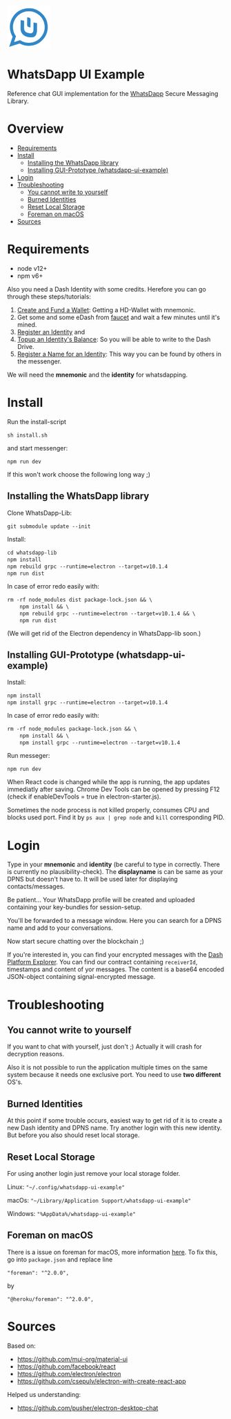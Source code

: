 <img src="/whatsDapp.png" width="100" height="100">

# WhatsDapp UI Example

Reference chat GUI implementation for the [WhatsDapp](https://github.com/realKidDouglas/whatsdapp-lib) Secure Messaging Library.

# Overview 

- [Requirements](#requirements)
- [Install](#install)
  * [Installing the WhatsDapp library](#installing-the-whatsdapp-library)
  * [Installing GUI-Prototype (whatsdapp-ui-example)](#installing-gui-prototype--whatsdapp-ui-example-)
- [Login](#login)
- [Troubleshooting](#troubleshooting)
  * [You cannot write to yourself](#you-cannot-write-to-yourself)
  * [Burned Identities](#burned-identities)
  * [Reset Local Storage](#reset-local-storage)
  * [Foreman on macOS](#foreman-on-macos)
- [Sources](#sources)


# Requirements
 - node v12+
 - npm v6+

Also you need a Dash Identity with some credits. Herefore you can go through these steps/tutorials:
 1. [Create and Fund a Wallet](https://dashplatform.readme.io/docs/tutorial-create-and-fund-a-wallet): Getting a HD-Wallet with mnemonic.
 2. Get some and some eDash from [faucet](http://faucet.evonet.networks.dash.org) and wait a few minutes until it's mined.
 3. [Register an Identity](https://dashplatform.readme.io/docs/tutorial-register-an-identity) and
 4. [Topup an Identity's Balance](https://dashplatform.readme.io/docs/tutorial-topup-an-identity-balance): 
 	So you will be able to write to the Dash Drive.
 5. [Register a Name for an Identity](https://dashplatform.readme.io/docs/tutorial-register-a-name-for-an-identity): 
 	This way you can be found by others in the messenger.

We will need the **mnemonic** and the **identity** for whatsdapping.


# Install

Run the install-script

    sh install.sh

and start messenger: 

    npm run dev

If this won't work choose the following long way ;)

## Installing the WhatsDapp library

Clone WhatsDapp-Lib:

    git submodule update --init

Install:

    cd whatsdapp-lib
    npm install
    npm rebuild grpc --runtime=electron --target=v10.1.4
    npm run dist

In case of error redo easily with:

    rm -rf node_modules dist package-lock.json && \
        npm install && \
        npm rebuild grpc --runtime=electron --target=v10.1.4 && \
        npm run dist

(We will get rid of the Electron dependency in WhatsDapp-lib soon.)

## Installing GUI-Prototype (whatsdapp-ui-example)

Install:

    npm install
    npm install grpc --runtime=electron --target=v10.1.4
    
In case of error redo easily with:
    
    rm -rf node_modules package-lock.json && \
        npm install && \
        npm install grpc --runtime=electron --target=v10.1.4

Run messeger:

    npm run dev

When React code is changed while the app is running, the app updates immediatly after saving.
Chrome Dev Tools can be opened by pressing F12 (check if enableDevTools = true in electron-starter.js).

Sometimes the node process is not killed properly, consumes CPU and blocks used port. 
Find it by `ps aux | grep node` and `kill` corresponding PID.

# Login

Type in your **mnemonic** and **identity** (be careful to type in correctly. There is currently no plausibility-check).
The **displayname** is can be same as your DPNS but doesn't have to. 
It will be used later for displaying contacts/messages.

Be patient... Your WhatsDapp profile will be created and uploaded containing your key-bundles for session-setup.

You'll be forwarded to a message window.
Here you can search for a DPNS name and add to your conversations. 

Now start secure chatting over the blockchain ;)

If you're interested in, you can find your encrypted messages with the [Dash Platform Explorer](https://pce.cloudwheels.net).
You can find our contract containing `receiverId`, timestamps and content of yor messages.
The content is a base64 encoded JSON-object containing signal-encrypted message.

# Troubleshooting

## You cannot write to yourself

If you want to chat with yourself, just don't ;) 
Actually it will crash for decryption reasons.

Also it is not possible to run the application multiple times on the same system because it needs one exclusive port.
You need to use **two different** OS's.

## Burned Identities

At this point if some trouble occurs, easiest way to get rid of it is to create a new Dash identity and DPNS name.
Try another login with this new identity.
But before you also should reset local storage.

## Reset Local Storage

For using another login just remove your local storage folder.

Linux: `"~/.config/whatsdapp-ui-example"`

macOs: `"~/Library/Application Support/whatsdapp-ui-example"`

Windows: `"%AppData%/whatsdapp-ui-example"`

## Foreman on macOS
There is a issue on foreman for macOS, more information [here](https://stackoverflow.com/questions/45422184/heroku-local-on-exit-null-throws-err-unknown-signal-error/49716045#49716045).
To fix this, go into `package.json` and replace line
	
	"foreman": "^2.0.0",

by 

	"@heroku/foreman": "^2.0.0",
 

# Sources

Based on:
* https://github.com/mui-org/material-ui
* https://github.com/facebook/react
* https://github.com/electron/electron
* https://github.com/csepulv/electron-with-create-react-app

Helped us understanding:
* https://github.com/pusher/electron-desktop-chat 
